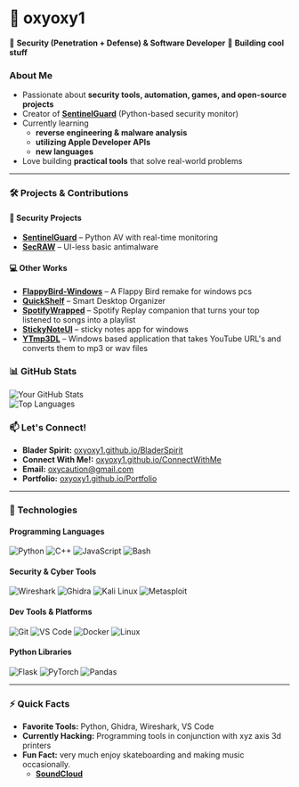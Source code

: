 # 👋 **oxyoxy1**  

🔭 **Security (Penetration + Defense) & Software Developer** 🚀 **Building cool stuff**  

### **About Me**  
- Passionate about **security tools, automation, games, and open-source projects**  
- Creator of **[SentinelGuard](https://github.com/oxyoxy1/SentinelGuard)** (Python-based security monitor)  
- Currently learning
	- **reverse engineering & malware analysis**
	- **utilizing Apple Developer APIs**
	- **new languages**
- Love building **practical tools** that solve real-world problems  

---  

### **🛠 Projects & Contributions**  

#### **🔐 Security Projects**  
- [**SentinelGuard**](https://github.com/oxyoxy1/SentinelGuard) – Python AV with real-time monitoring  
- [**SecRAW**](https://github.com/oxyoxy1/SecRaw) – UI-less basic antimalware  

#### **💻 Other Works**  
- [**FlappyBird-Windows**](https://github.com/oxyoxy1/FlappyBird-Windows) – A Flappy Bird remake for windows pcs
- [**QuickShelf**](https://github.com/oxyoxy1/QuickShelf) – Smart Desktop Organizer
- [**SpotifyWrapped**](https://github.com/oxyoxy1/SpotifyWrapped) – Spotify Replay companion that turns your top listened to songs into a playlist
- [**StickyNoteUI**](https://github.com/oxyoxy1/StickyNoteUI) – sticky notes app for windows   
- [**YTmp3DL**](https://github.com/oxyoxy1/YTmp3DL) – Windows based application that takes YouTube URL's and converts them to mp3 or wav files

### **📊 GitHub Stats**  
![Your GitHub Stats](https://github-readme-stats.vercel.app/api?username=oxyoxy1&show_icons=true&theme=radical)  
![Top Languages](https://github-readme-stats.vercel.app/api/top-langs/?username=oxyoxy1&layout=compact&theme=dark)  

### **📫 Let's Connect!**
- **Blader Spirit:** [oxyoxy1.github.io/BladerSpirit](https://oxyoxy1.github.io/BladerSpirit/) 
- **Connect With Me!:** [oxyoxy1.github.io/ConnectWithMe](https://oxyoxy1.github.io/ConnectWithMe/) 
- **Email:** oxycaution@gmail.com  
- **Portfolio:** [oxyoxy1.github.io/Portfolio](https://oxyoxy1.github.io/Portfolio/)   

---  

### **🚀 Technologies**  

#### **Programming Languages**  
![Python](https://img.shields.io/badge/Python-3776AB?style=for-the-badge&logo=python&logoColor=white)
![C++](https://img.shields.io/badge/C%2B%2B-00599C?style=for-the-badge&logo=c%2B%2B&logoColor=white)
![JavaScript](https://img.shields.io/badge/JavaScript-F7DF1E?style=for-the-badge&logo=javascript&logoColor=black)
![Bash](https://img.shields.io/badge/Bash-4EAA25?style=for-the-badge&logo=gnu-bash&logoColor=white)

#### **Security & Cyber Tools**  
![Wireshark](https://img.shields.io/badge/Wireshark-1679A7?style=for-the-badge&logo=wireshark&logoColor=white)
![Ghidra](https://img.shields.io/badge/Ghidra-00ADD8?style=for-the-badge&logo=ghidra&logoColor=white)
![Kali Linux](https://img.shields.io/badge/Kali_Linux-557C94?style=for-the-badge&logo=kali-linux&logoColor=white)
![Metasploit](https://img.shields.io/badge/Metasploit-ED1C24?style=for-the-badge&logo=metasploit&logoColor=white)

#### **Dev Tools & Platforms**  
![Git](https://img.shields.io/badge/Git-F05032?style=for-the-badge&logo=git&logoColor=white)
![VS Code](https://img.shields.io/badge/VS_Code-007ACC?style=for-the-badge&logo=visual-studio-code&logoColor=white)
![Docker](https://img.shields.io/badge/Docker-2496ED?style=for-the-badge&logo=docker&logoColor=white)
![Linux](https://img.shields.io/badge/Linux-FCC624?style=for-the-badge&logo=linux&logoColor=black)

#### **Python Libraries**  
![Flask](https://img.shields.io/badge/Flask-000000?style=for-the-badge&logo=flask&logoColor=white)
![PyTorch](https://img.shields.io/badge/PyTorch-EE4C2C?style=for-the-badge&logo=pytorch&logoColor=white)
![Pandas](https://img.shields.io/badge/Pandas-150458?style=for-the-badge&logo=pandas&logoColor=white)

---  

### **⚡ Quick Facts**  
- **Favorite Tools:** Python, Ghidra, Wireshark, VS Code  
- **Currently Hacking:** Programming tools in conjunction with xyz axis 3d printers  
- **Fun Fact:** very much enjoy skateboarding and making music occasionally.
  - [**SoundCloud**](https://soundcloud.com/oxycaution)  
